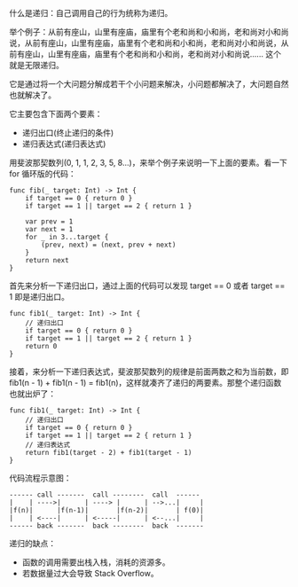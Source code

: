 什么是递归：自己调用自己的行为统称为递归。

举个例子：从前有座山，山里有座庙，庙里有个老和尚和小和尚，老和尚对小和尚说，从前有座山，山里有座庙，庙里有个老和尚和小和尚，老和尚对小和尚说，从前有座山，山里有座庙，庙里有个老和尚和小和尚，老和尚对小和尚说...... 这个就是无限递归。

它是通过将一个大问题分解成若干个小问题来解决，小问题都解决了，大问题自然也就解决了。

它主要包含下面两个要素：
* 递归出口(终止递归的条件)
* 递归表达式(递归表达式)

用斐波那契数列(0, 1, 1, 2, 3, 5, 8...)，来举个例子来说明一下上面的要素。看一下 for 循环版的代码：
```
func fib(_ target: Int) -> Int {
    if target == 0 { return 0 }
    if target == 1 || target == 2 { return 1 }
    
    var prev = 1
    var next = 1
    for _ in 3...target {
        (prev, next) = (next, prev + next)
    }
    return next
}
```
首先来分析一下递归出口，通过上面的代码可以发现 target == 0 或者 target == 1 即是递归出口。
```
func fib1(_ target: Int) -> Int {
    // 递归出口
    if target == 0 { return 0 }
    if target == 1 || target == 2 { return 1 }
    return 0
}
```
接着，来分析一下递归表达式，斐波那契数列的规律是前面两数之和为当前数，即 fib1(n - 1) + fib1(n - 1) = fib1(n)，这样就凑齐了递归的两要素。那整个递归函数也就出炉了：
```
func fib1(_ target: Int) -> Int {
    // 递归出口
    if target == 0 { return 0 }
    if target == 1 || target == 2 { return 1 }
    // 递归表达式
    return fib1(target - 2) + fib1(target - 1)
}
```

代码流程示意图：
```
------ call -------  call --------  call  ------
|    | ---->|      | ----> |      | -->...|     |
|f(n)|      |f(n-1)|       |f(n-2)|       | f(0)|
|    | <----|      | <-----|      | <--...|     |
------ back -------  back --------  back  -------
```

递归的缺点：
* 函数的调用需要出栈入栈，消耗的资源多。
* 若数据量过大会导致 Stack Overflow。